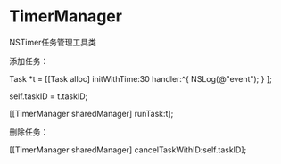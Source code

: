 # TimerManager
NSTimer任务管理工具类

添加任务：

Task *t = [[Task alloc] initWithTime:30 handler:^{
        NSLog(@"event");
} ];

self.taskID = t.taskID;

[[TimerManager sharedManager] runTask:t];


删除任务：

[[TimerManager sharedManager] cancelTaskWithID:self.taskID];
